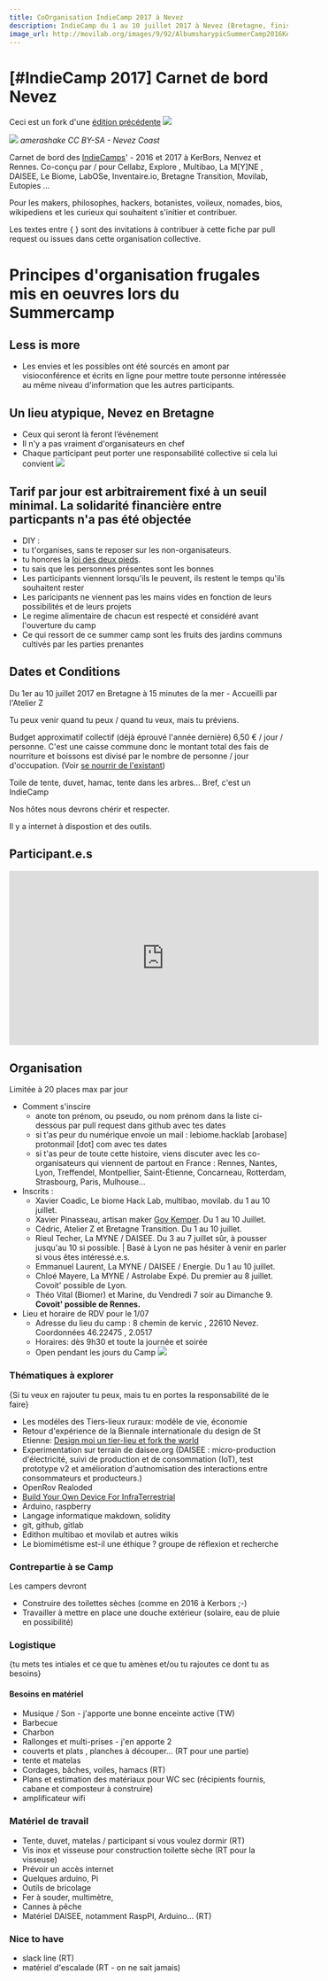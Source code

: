 ```yaml
---
title: CoOrganisation IndieCamp 2017 à Nevez
description: IndieCamp du 1 au 10 juillet 2017 à Nevez (Bretagne, finistère sud). Pour les makers, philosophes, hackers, botanistes, voileux, nomades, bios, wikipediens et les curieux qui souhaitent s'initier et contribuer.
image_url: http://movilab.org/images/9/92/AlbumsharypicSummerCamp2016Kerbors.png
---
```


# [#IndieCamp 2017] Carnet de bord Nevez

Ceci est un fork d'une [édition précédente](https://github.com/LeBiome/camps/tree/master/indie_camp_kerbors_2016)
![](https://framapic.org/RypxRwG3WOmD/6iTid2Z1Zt1m)

![](https://farm9.staticflickr.com/8271/29364096220_50eef3a474_z.jpg)
_amerashake CC BY-SA - Nevez Coast_

Carnet de bord des [IndieCamps](https://github.com/LeBiome/camps)' - 2016 et 2017 à KerBors, Nenvez et Rennes. Co-conçu par / pour Cellabz, Explore , Multibao, La M[Y]NE , DAISEE, Le Biome, LabOSe, Inventaire.io, Bretagne Transition, Movilab, Eutopies ...

Pour les makers, philosophes, hackers, botanistes, voileux, nomades, bios, wikipediens et les curieux qui souhaitent s'initier et contribuer.

Les textes entre { } sont des invitations à contribuer à cette fiche par pull request ou issues dans cette organisation collective.

# Principes d'organisation frugales mis en oeuvres lors du Summercamp

## Less is more

* Les envies et les possibles ont été sourcés en amont par visioconférence et écrits en ligne pour mettre toute personne intéressée au même niveau d'information que les autres participants.

## Un lieu atypique, Nevez en Bretagne

* Ceux qui seront là feront l’événement
* Il n'y a pas vraiment d'organisateurs en chef
* Chaque participant peut porter une responsabilité collective si cela lui convient
![](https://framapic.org/DULzKVKf58B8/7NQ6PJULyac6)

## Tarif par jour est arbitrairement fixé à un seuil minimal. La solidarité financière entre particpants n'a pas été objectée

* DIY :
 * tu t'organises, sans te reposer sur les non-organisateurs.
 * tu honores la [loi des deux pieds](https://fr.wikipedia.org/wiki/M%C3%A9thodologie_Forum_Ouvert#M.C3.A9thode).
 * tu sais que les personnes présentes sont les bonnes
* Les participants viennent lorsqu'ils le peuvent, ils restent le temps qu'ils souhaitent rester
* Les paricipants ne viennent pas les mains vides en fonction de leurs possibilités et de leurs projets
* Le regime alimentaire de chacun est respecté et considéré avant l'ouverture du camp
* Ce qui ressort de ce summer camp sont les fruits des jardins communs cultivés par les parties prenantes

## Dates et Conditions

Du 1er au 10 juillet 2017 en Bretagne à 15 minutes de la mer - Accueilli par l'Atelier Z

Tu peux venir quand tu peux / quand tu veux, mais tu préviens.

Budget approximatif collectif (déjà éprouvé l'année dernière) 6,50 € / jour / personne. C'est une caisse commune donc le montant total des fais de nourriture et boissons est divisé par le nombre de personne / jour d'occupation. (Voir [se nourrir de l'existant](http://www.multibao.org/#nomades/camps/blob/master/indie_camp_kerbors_2016/manger_l_existant.md))

Toile de tente, duvet, hamac, tente dans les arbres... Bref, c'est un IndieCamp

Nos hôtes nous devrons chérir et respecter.

Il y a internet à dispostion et des outils.

## Participant.e.s

<iframe width="560" height="315" src="https://www.youtube.com/embed/1stPzm521rs" frameborder="0" allowfullscreen></iframe>

## Organisation

Limitée à 20 places max par jour

* Comment s'inscire
  * anote ton prénom, ou pseudo, ou nom prénom dans la liste ci-dessous par pull request dans github avec tes dates
  * si t'as peur du numérique envoie un mail : lebiome.hacklab [arobase] protonmail [dot] com avec tes dates
  * si t'as peur de toute cette histoire, viens discuter avec les co-organisateurs qui viennent de partout en France : Rennes, Nantes, Lyon, Treffendel, Montpellier, Saint-Étienne, Concarneau, Rotterdam, Strasbourg, Paris, Mulhouse...
* Inscrits :
  * Xavier Coadic, Le biome Hack Lab, multibao, movilab. du 1 au 10 juillet.
  * Xavier Pinasseau, artisan maker [Gov Kemper](https://www.facebook.com/govkemper.fr). Du 1 au 10 Juillet.
  * Cédric, Atelier Z et Bretagne Transition. Du 1 au 10 juillet.
  * Rieul Techer, La MYNE / DAISEE. Du 3 au 7 juillet sûr, à pousser jusqu'au 10 si possible. | Basé à Lyon ne pas hésiter à venir en parler si vous êtes intéressé.e.s.
  * Emmanuel Laurent, La MYNE / DAISEE / Energie. Du 1 au 10 juillet. 
  * Chloé Mayere, La MYNE / Astrolabe Expé. Du premier au 8 juillet. Covoit' possible de Lyon.
  * Théo Vital (Biomer) et Marine, du Vendredi 7 soir au Dimanche 9. **Covoit' possible de Rennes.**
* Lieu et horaire de RDV pour le 1/07
  * Adresse du lieu du camp : 8 chemin de kervic , 22610 Nevez. Coordonnées  46.22475 , 2.0517
  * Horaires: dès 9h30 et toute la journée et soirée
  * Open pendant les jours du Camp
![](https://framapic.org/qoGvYKxyqMkV/bq3WFzXtNN09.jpg)

### Thématiques à explorer

{Si tu veux en rajouter tu peux, mais tu en portes la responsabilité de le faire}

* Les modéles des Tiers-lieux ruraux: modéle de vie, économie
* Retour d'expérience de la Biennale internationale du design de St Etienne: [Design moi un tier-lieu et fork the world](http://movilab.org/index.php?title=Portail:Dm1TL/triptyque)
* Experimentation sur terrain de daisee.org (DAISEE : micro-production d'électricité, suivi de production et de consommation (IoT), test prototype v2 et amélioration d'autnomisation des interactions entre consommateurs et producteurs.)
* OpenRov Realoded
* [Build Your Own Device For InfraTerrestrial](https://lebiome.github.io/#LeBiome/Proto_et_Projets/tree/master/winogradsky_project)
* Arduino, raspberry
* Langage informatique makdown, solidity
* git, github, gitlab
* Edithon multibao et movilab et autres wikis
* Le biomimétisme est-il une éthique ? groupe de réflexion et recherche

### Contrepartie à se Camp
Les campers devront
* Construire des toilettes sèches (comme en 2016 à Kerbors ;-) 
* Travailler à mettre en place une douche extérieur (solaire, eau de pluie en possibilité)

### Logistique

{tu mets tes intiales et ce que tu amènes et/ou tu rajoutes ce dont tu as besoins}

#### Besoins en matériel

*   Musique / Son - j'apporte une bonne enceinte active (TW) 
*   Barbecue 
*   Charbon 
*   Rallonges et multi-prises - j'en apporte 2 
*   couverts et plats , planches à découper... (RT pour une partie)
*   tente et matelas
*   Cordages, bâches, voiles, hamacs (RT)
*   Plans et estimation des matériaux pour WC sec (récipients fournis, cabane et composteur à construire)
*   amplificateur wifi

### Matériel de travail

*   Tente, duvet, matelas / participant si vous voulez dormir (RT)
*   Vis inox et visseuse pour construction toilette sèche (RT pour la visseuse)
*   Prévoir un accès internet
*   Quelques arduino, Pi
*   Outils de bricolage 
*   Fer à souder, multimètre, 
*   Cannes à pêche
*   Matériel DAISEE, notamment RaspPI, Arduino... (RT)

### Nice to have
*   slack line (RT)
*   matériel d'escalade (RT - on ne sait jamais)
